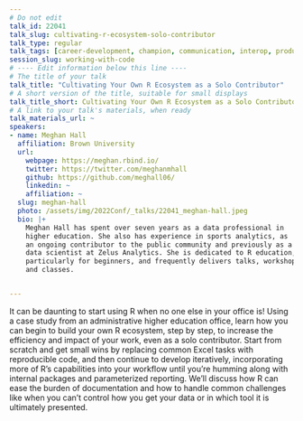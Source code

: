 ```yaml
---
# Do not edit
talk_id: 22041
talk_slug: cultivating-r-ecosystem-solo-contributor
talk_type: regular
talk_tags: [career-development, champion, communication, interop, production]
session_slug: working-with-code
# ---- Edit information below this line ----
# The title of your talk
talk_title: "Cultivating Your Own R Ecosystem as a Solo Contributor"
# A short version of the title, suitable for small displays
talk_title_short: Cultivating Your Own R Ecosystem as a Solo Contributor
# A link to your talk's materials, when ready
talk_materials_url: ~
speakers:
- name: Meghan Hall
  affiliation: Brown University
  url:
    webpage: https://meghan.rbind.io/
    twitter: https://twitter.com/meghanmhall
    github: https://github.com/meghall06/
    linkedin: ~
    affiliation: ~
  slug: meghan-hall
  photo: /assets/img/2022Conf/_talks/22041_meghan-hall.jpeg
  bio: |+
    Meghan Hall has spent over seven years as a data professional in
    higher education. She also has experience in sports analytics, as
    an ongoing contributor to the public community and previously as a
    data scientist at Zelus Analytics. She is dedicated to R education,
    particularly for beginners, and frequently delivers talks, workshops,
    and classes.


---
```


<!-- ABSTRACT ----
Please write abstract below. You may use simple markdown (links, code style, bold, italics)
-->

It can be daunting to start using R when no one else in your office is!
Using a case study from an administrative higher education office, learn how
you can begin to build your own R ecosystem, step by step, to increase the
efficiency and impact of your work, even as a solo contributor. Start from
scratch and get small wins by replacing common Excel tasks with reproducible
code, and then continue to develop iteratively, incorporating more of R’s
capabilities into your workflow until you’re humming along with internal
packages and parameterized reporting. We’ll discuss how R can ease the burden
of documentation and how to handle common challenges like when you can’t control
how you get your data or in which tool it is ultimately presented.
